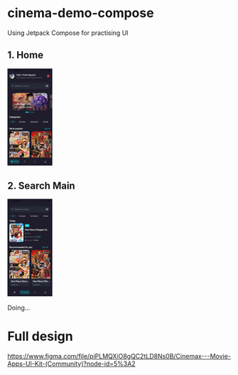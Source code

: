 # cinema-demo-compose

Using Jetpack Compose for practising UI 

## 1. Home
<img width="20%" src="./assets/home.jpg" />


## 2. Search Main
<img width="20%" src="./assets/search1.jpg" />


Doing...



# Full design
https://www.figma.com/file/piPLMQXiO8gQC2tLD8Ns0B/Cinemax---Movie-Apps-UI-Kit-(Community)?node-id=5%3A2
